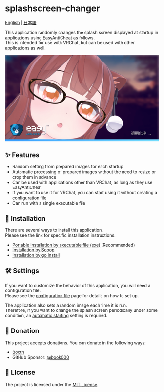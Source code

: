 # splashscreen-changer

[English](README.md) | [日本語](README-ja.md)

This application randomly changes the splash screen displayed at startup in applications using EasyAntiCheat as follows.  
This is intended for use with VRChat, but can be used with other applications as well.

![](docs/assets/customized-splashscreen.png)

## ✨ Features

- Random setting from prepared images for each startup
- Automatic processing of prepared images without the need to resize or crop them in advance
- Can be used with applications other than VRChat, as long as they use EasyAntiCheat
- If you want to use it for VRChat, you can start using it without creating a configuration file
- Can run with a single executable file

## 🚀 Installation

There are several ways to install this application.  
Please see the link for specific installation instructions.

- [Portable installation by executable file (exe)](https://tomacheese.github.io/splashscreen-changer/installation/portable/) (Recommended)
- [Installation by Scoop](https://tomacheese.github.io/splashscreen-changer/installation/scoop/)
- [Installation by go install](https://tomacheese.github.io/splashscreen-changer/installation/go-install/)

## 🛠️ Settings

If you want to customize the behavior of this application, you will need a configuration file.  
Please see the [configuration file](https://tomacheese.github.io/splashscreen-changer/settings/file/) page for details on how to set up.

The application also sets a random image each time it is run.  
Therefore, if you want to change the splash screen periodically under some condition, an [automatic starting](https://tomacheese.github.io/splashscreen-changer/settings/autostart/) setting is required.

## 🎁 Donation

This project accepts donations. You can donate in the following ways:

- [Booth](https://tomachi.booth.pm/items/6284870)
- GitHub Sponsor: [@book000](https://github.com/sponsors/book000)

## 📑 License

The project is licensed under the [MIT License](LICENSE).
